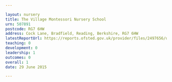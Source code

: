 ```yaml
---

layout: nursery
title: The Village Montessori Nursery School
urn: 507891
postcode: RG7 6HW
address: Cock Lane, Bradfield, Reading, Berkshire, RG7 6HW
latestReportUrl: https://reports.ofsted.gov.uk/provider/files/2497656/urn/507891.pdf
teaching: 0
development: 0
leadership: 1
outcomes: 0
overall: 1
date: 29 June 2015

---
```

